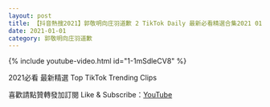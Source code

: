 ```yaml
---
layout: post
title: 【抖音熱搜2021】郭敬明向庄羽道歉 2 TikTok Daily 最新必看精選合集2021 01 01
date: 2021-01-01
category: 郭敬明向庄羽道歉
---
```


{% include youtube-video.html id="1-1mSdleCV8" %}

2021必看 最新精選 Top TikTok Trending Clips

喜歡請點贊轉發加訂閱 Like & Subscribe：[YouTube](https://www.youtube.com/channel/UCAoR7VcanIPd04uEq_GIylA/videos)

